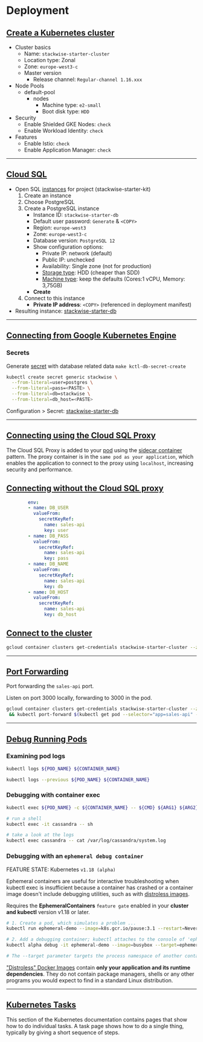 # Deployment

## [Create a Kubernetes cluster](https://console.cloud.google.com/kubernetes/add?project=stackwise-starter-kit&authuser=2)

* Cluster basics
  * Name: `stackwise-starter-cluster`
  * Location type: Zonal
  * Zone: `europe-west3-c`
  * Master version
    * Release channel: `Regular-channel 1.16.xxx`
* Node Pools
  * default-pool
    * nodes
      * Machine type: `e2-small`
      * Boot disk type: `HDD`
* Security
  * Enable Shielded GKE Nodes: `check`
  * Enable Workload Identity: `check`
* Features
  * Enable Istio: `check`
  * Enable Application Manager: `check`

---

## [Cloud SQL](https://console.cloud.google.com)

* Open SQL [instances](https://console.cloud.google.com/sql/instances?authuser=2&project=stackwise-starter-kit) for project (stackwise-starter-kit)
    1. Create an instance
    1. Choose PostgreSQL
    1. Create a PostgreSQL instance
        * Instance ID: `stackwise-starter-db`
        * Default user password: `Generate` & `<COPY>`
        * Region: `europe-west3`
        * Zone: `europe-west3-c`
        * Database version: `PostgreSQL 12`
        * Show configuration options:
            * Private IP: network (default)
            * Public IP: unchecked
            * Availability: Single zone (not for production)
            * [Storage type](https://cloud.google.com/sql/docs/postgres/choosing-ssd-hdd?hl=tr): HDD (cheaper than SDD)
            * [Machine type](https://cloud.google.com/compute/docs/instances/creating-instance-with-custom-machine-type): keep the defaults (Cores:1 vCPU, Memory: 3,75GB)
        * **Create**
    1. Connect to this instance
        * **Private IP address**: `<COPY>` (referenced in deployment manifest)
* Resulting instance: [stackwise-starter-db](https://console.cloud.google.com/sql/instances/stackwise-starter-db/overview?authuser=2&folder=&organizationId=&project=stackwise-starter-kit&supportedpurview=project)

---

## [Connecting from Google Kubernetes Engine](https://cloud.google.com/sql/docs/postgres/connect-kubernetes-engine)

### Secrets

Generate [secret](makefile#L134) with database related data `make kctl-db-secret-create`

```sh
kubectl create secret generic stackwise \
  --from-literal=user=postgres \
  --from-literal=pass=<PASTE> \
  --from-literal=db=stackwise \
  --from-literal=db_host=<PASTE>
```

Configuration > Secret: [stackwise-starter-db](https://console.cloud.google.com/kubernetes/config?authuser=2&project=stackwise-starter-kit)

---

## [Connecting using the Cloud SQL Proxy](https://cloud.google.com/sql/docs/postgres/connect-kubernetes-engine#proxy)

The Cloud SQL Proxy is added to your [pod](https://kubernetes.io/docs/concepts/workloads/pods/) using the [sidecar container](https://cloud.google.com/sql/docs/postgres/connect-kubernetes-engine#running_the_proxy_as_a_sidecar) pattern. The proxy container is in the `same pod as your application`, which enables the application to connect to the proxy using `localhost`, increasing security and performance.

## [Connecting without the Cloud SQL proxy](https://cloud.google.com/sql/docs/postgres/connect-kubernetes-engine#private-ip)

```yaml
        env:
        - name: DB_USER
          valueFrom:
            secretKeyRef:
              name: sales-api
              key: user
        - name: DB_PASS
          valueFrom:
            secretKeyRef:
              name: sales-api
              key: pass
        - name: DB_NAME
          valueFrom:
            secretKeyRef:
              name: sales-api
              key: db
        - name: DB_HOST
          valueFrom:
            secretKeyRef:
              name: sales-api
              key: db_host
```

## [Connect to the cluster](https://console.cloud.google.com/kubernetes/clusters/details/europe-west3-c/stackwise-starter-cluster?project=stackwise-starter-kit&authuser=2)

```sh
gcloud container clusters get-credentials stackwise-starter-cluster --zone europe-west3-c --project stackwise-starter-kit
```

---

## [Port Forwarding](https://console.cloud.google.com/kubernetes/service/europe-west3-c/stackwise-starter-cluster/default/sales-api/overview?authuser=2&project=stackwise-starter-kit)

Port forwarding the `sales-api` port.

Listen on port 3000 locally, forwarding to 3000 in the pod.

```sh
gcloud container clusters get-credentials stackwise-starter-cluster --zone europe-west3-c --project stackwise-starter-kit \
 && kubectl port-forward $(kubectl get pod --selector="app=sales-api" --output jsonpath='{.items[0].metadata.name}') 3000:3000
```

---

## [Debug Running Pods](https://kubernetes.io/docs/tasks/debug-application-cluster/debug-running-pod/)

### Examining pod logs

```sh
kubectl logs ${POD_NAME} ${CONTAINER_NAME}

kubectl logs --previous ${POD_NAME} ${CONTAINER_NAME}
```

### Debugging with container exec

```sh
kubectl exec ${POD_NAME} -c ${CONTAINER_NAME} -- ${CMD} ${ARG1} ${ARG2} ... ${ARGN}

# run a shell
kubectl exec -it cassandra -- sh

# take a look at the logs
kubectl exec cassandra -- cat /var/log/cassandra/system.log
```

### Debugging with an `ephemeral debug container`

FEATURE STATE: Kubernetes `v1.18 (alpha)`

Ephemeral containers are useful for interactive troubleshooting when kubectl exec is insufficient because a container has crashed or a container image doesn't include debugging utilities, such as with [distroless images](https://github.com/GoogleContainerTools/distroless).

Requires the **EphemeralContainers** `feature gate` enabled in your **cluster and kubectl** version v1.18 or later.

```sh
# 1. Create a pod, which simulates a problem ...
kubectl run ephemeral-demo --image=k8s.gcr.io/pause:3.1 --restart=Never

# 2. Add a debugging container; kubectl attaches to the console of 'ephemeral-demo'
kubectl alpha debug -it ephemeral-demo --image=busybox --target=ephemeral-demo

# The --target parameter targets the process namespace of another container. 
```

["Distroless" Docker Images](https://github.com/GoogleContainerTools/distroless) contain **only your application and its runtime dependencies**. They do not contain package managers, shells or any other programs you would expect to find in a standard Linux distribution.

---

## [Kubernetes Tasks](https://kubernetes.io/docs/tasks/)

This section of the Kubernetes documentation contains pages that show how to do individual tasks. A task page shows how to do a single thing, typically by giving a short sequence of steps.
